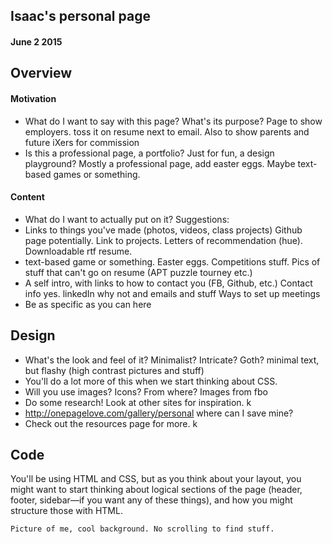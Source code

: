 ## Isaac's personal page
#### June 2 2015

## Overview

#### Motivation

- What do I want to say with this page? What's its purpose?
	Page to show employers. toss it on resume next to email. Also to show parents and future iXers for commission
- Is this a professional page, a portfolio? Just for fun, a design playground?
	Mostly a professional page, add easter eggs. Maybe text-based games or something.

#### Content

- What do I want to actually put on it? Suggestions:
- Links to things you've made (photos, videos, class projects)
	Github page potentially. Link to projects. Letters of recommendation (hue). Downloadable rtf resume.
-
	text-based game or something. Easter eggs. 
	Competitions stuff. Pics of stuff that can't go on resume (APT puzzle tourney etc.)
- A self intro, with links to how to contact you (FB, Github, etc.)
	Contact info yes. linkedIn why not and emails and stuff
	Ways to set up meetings
- Be as specific as you can here

## Design

- What's the look and feel of it? Minimalist? Intricate? Goth?
	minimal text, but flashy (high contrast pictures and stuff)
- You'll do a lot more of this when we start thinking about CSS.
- Will you use images? Icons? From where?
	Images from fbo
- Do some research! Look at other sites for inspiration.
	k
- http://onepagelove.com/gallery/personal
	where can I save mine?
- Check out the resources page for more.
	k

## Code

You'll be using HTML and CSS, but as you think about your layout,
you might want to start thinking about logical sections of the page
(header, footer, sidebar—if you want any of these things),
and how you might structure those with HTML.

	Picture of me, cool background. No scrolling to find stuff. 